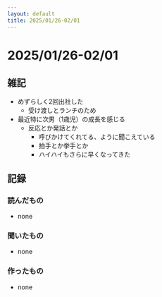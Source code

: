 ```yaml
---
layout: default
title: 2025/01/26-02/01
---
```


# 2025/01/26-02/01

## 雑記

* めずらしく2回出社した
    * 受け渡しとランチのため
* 最近特に次男（1歳児）の成長を感じる
    * 反応とか発話とか
        * 呼びかけてくれてる、ように聞こえている
        * 拍手とか挙手とか
        * ハイハイもさらに早くなってきた

## 記録

### 読んだもの

* none

### 聞いたもの

* none

### 作ったもの

* none
